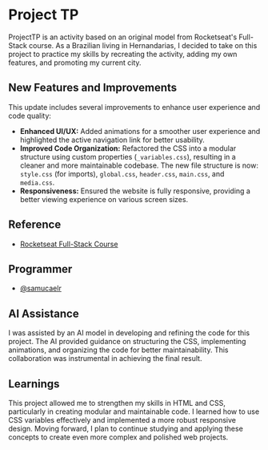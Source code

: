 # Project TP

ProjectTP is an activity based on an original model from Rocketseat's Full-Stack course. As a Brazilian living in Hernandarias, I decided to take on this project to practice my skills by recreating the activity, adding my own features, and promoting my current city.

## New Features and Improvements

This update includes several improvements to enhance user experience and code quality:

- **Enhanced UI/UX:** Added animations for a smoother user experience and highlighted the active navigation link for better usability.
- **Improved Code Organization:** Refactored the CSS into a modular structure using custom properties (`_variables.css`), resulting in a cleaner and more maintainable codebase. The new file structure is now: `style.css` (for imports), `global.css`, `header.css`, `main.css`, and `media.css`.
- **Responsiveness:** Ensured the website is fully responsive, providing a better viewing experience on various screen sizes.

## Reference

- [Rocketseat Full-Stack Course](https://app.rocketseat.com.br/journey/full-stack/contents)

## Programmer

- [@samucaelr](https://github.com/samucaelr)

## AI Assistance

I was assisted by an AI model in developing and refining the code for this project. The AI provided guidance on structuring the CSS, implementing animations, and organizing the code for better maintainability. This collaboration was instrumental in achieving the final result.

## Learnings

This project allowed me to strengthen my skills in HTML and CSS, particularly in creating modular and maintainable code. I learned how to use CSS variables effectively and implemented a more robust responsive design. Moving forward, I plan to continue studying and applying these concepts to create even more complex and polished web projects.
